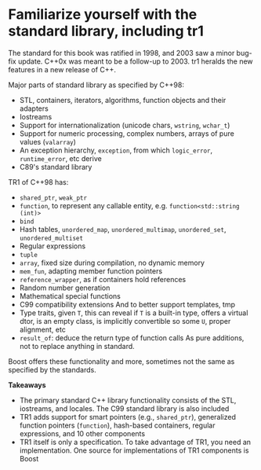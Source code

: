 # Familiarize yourself with the standard library, including tr1

The standard for this book was ratified in 1998, and 2003 saw a minor bug-fix update.
C++0x was meant to be a follow-up to 2003.
tr1 heralds the new features in a new release of C++.

Major parts of standard library as specified by C++98:
* STL, containers, iterators, algorithms, function objects and their adapters
* Iostreams
* Support for internationalization (unicode chars, `wstring`, `wchar_t`)
* Support for numeric processing, complex numbers, arrays of pure values (`valarray`)
* An exception hierarchy, `exception`, from which `logic_error`, `runtime_error`, etc derive
* C89's standard library

TR1 of C++98 has:
* `shared_ptr`, `weak_ptr`
* `function`, to represent any callable entity, e.g. `function<std::string (int)>`
* `bind`
* Hash tables, `unordered_map`, `unordered_multimap`, `unordered_set`, `unordered_multiset`
* Regular expressions
* `tuple`
* `array`, fixed size during compilation, no dynamic memory
* `mem_fun`, adapting member function pointers
* `reference_wrapper`, as if containers hold references
* Random number generation
* Mathematical special functions
* C99 compatibility extensions
And to better support templates, tmp
* Type traits, given `T`, this can reveal if `T` is a built-in type, offers a virtual dtor, is an empty class, is implicitly convertible so some `U`, proper alignment, etc
* `result_of`: deduce the return type of function calls
As pure additions, not to replace anything in standard.

Boost offers these functionality and more, sometimes not the same as specified by the standards.

**Takeaways**
* The primary standard C++ library functionality consists of the STL, iostreams, and locales. The C99 standard library is also included
* TR1 adds support for smart pointers (e.g., `shared_ptr`), generalized function pointers (`function`), hash-based containers, regular expressions, and 10 other components
* TR1 itself is only a specification. To take advantage of TR1, you need an implementation. One source for implementations of TR1 components is Boost


